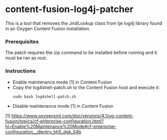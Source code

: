 # content-fusion-log4j-patcher

This is a tool that removes the JndiLookup class from tje log4j library found in an Oxygen Content Fusion installation.

### Prerequisites
The patch requires the zip command to be installed before running and it must be ran as root.

### Instructions

- Enable maintenance mode [1] in Content Fusion
- Copy the log4shell-patch.sh to the Content Fusion host and execute it:
  ```
  sudo bash log4shell-patch.sh
  ```
- Disable maintenance mode [1] in Content Fusion

[1] https://www.oxygenxml.com/doc/versions/4.1/ug-content-fusion/topics/cf-enterprise-configuration.html?hl=Enable%20Maintenance%20Mode#cf-enterprise-configuration__dlentry_hh5_dgk_54b
